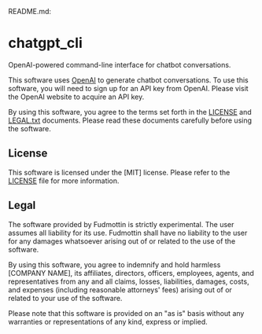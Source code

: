 README.md:

# chatgpt_cli

OpenAI-powered command-line interface for chatbot conversations.

This software uses [OpenAI](https://openai.com/) to generate chatbot conversations.
To use this software, you will need to sign up for an API key from OpenAI. Please
visit the OpenAI website to acquire an API key.

By using this software, you agree to the terms set forth in the [LICENSE](LICENSE) and
[LEGAL.txt](LEGAL.txt) documents. Please read these documents carefully before using
the software.

## License

This software is licensed under the [MIT] license. Please refer to the
[LICENSE](LICENSE) file for more information.

## Legal

The software provided by Fudmottin is strictly experimental. The user assumes
all liability for its use. Fudmottin shall have no liability to the user for any
damages whatsoever arising out of or related to the use of the software.

By using this software, you agree to indemnify and hold harmless [COMPANY NAME], its
affiliates, directors, officers, employees, agents, and representatives from any and
all claims, losses, liabilities, damages, costs, and expenses (including reasonable
attorneys' fees) arising out of or related to your use of the software.

Please note that this software is provided on an "as is" basis without any warranties
or representations of any kind, express or implied.

